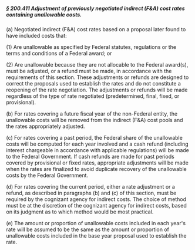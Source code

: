 ##### § 200.411 Adjustment of previously negotiated indirect (F&A) cost rates containing unallowable costs. #####

(a) Negotiated indirect (F&A) cost rates based on a proposal later found to have included costs that:

(1) Are unallowable as specified by Federal statutes, regulations or the terms and conditions of a Federal award; or

(2) Are unallowable because they are not allocable to the Federal award(s), must be adjusted, or a refund must be made, in accordance with the requirements of this section. These adjustments or refunds are designed to correct the proposals used to establish the rates and do not constitute a reopening of the rate negotiation. The adjustments or refunds will be made regardless of the type of rate negotiated (predetermined, final, fixed, or provisional).

(b) For rates covering a future fiscal year of the non-Federal entity, the unallowable costs will be removed from the indirect (F&A) cost pools and the rates appropriately adjusted.

(c) For rates covering a past period, the Federal share of the unallowable costs will be computed for each year involved and a cash refund (including interest chargeable in accordance with applicable regulations) will be made to the Federal Government. If cash refunds are made for past periods covered by provisional or fixed rates, appropriate adjustments will be made when the rates are finalized to avoid duplicate recovery of the unallowable costs by the Federal Government.

(d) For rates covering the current period, either a rate adjustment or a refund, as described in paragraphs (b) and (c) of this section, must be required by the cognizant agency for indirect costs. The choice of method must be at the discretion of the cognizant agency for indirect costs, based on its judgment as to which method would be most practical.

(e) The amount or proportion of unallowable costs included in each year's rate will be assumed to be the same as the amount or proportion of unallowable costs included in the base year proposal used to establish the rate.
